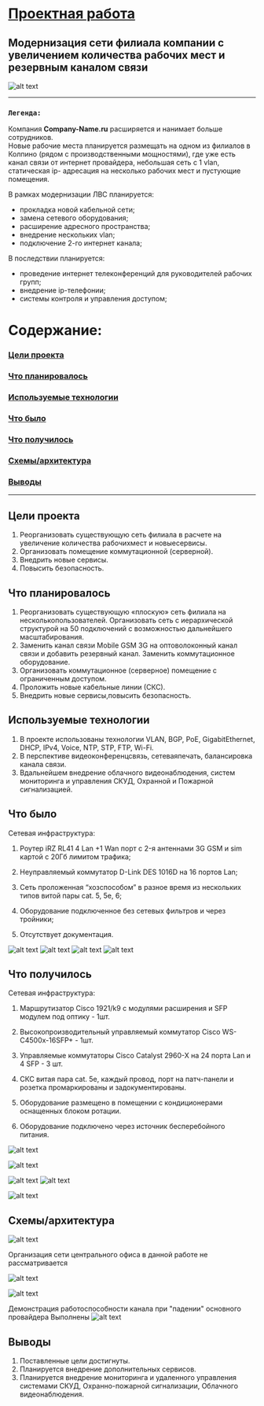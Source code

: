 # <u>Проектная работа</u>

## Модернизация сети филиала компании с увеличением количества рабочих мест и резервным каналом связи

![alt text](image.png)
***

### `Легенда:`

Компания <b>Company-Name.ru</b> расширяется и нанимает больше сотрудников.  
Новые рабочие места планируется размещать на одном из филиалов в Колпино (рядом с производственными мощностями), где уже есть канал связи от интернет провайдера, небольшая сеть с 1 vlan, статическая ip- адресация на несколько рабочих мест и пустующие помещения.  

В рамках модернизации ЛВС планируется:  

- прокладка новой кабельной сети;
- замена сетевого оборудования;
- расширение адресного пространства;  
- внедрение нескольких vlan;  
- подключение 2-го интернет канала;

В последствии планируется:

- проведение интернет телеконференций для руководителей рабочих групп;
- внедрение ip-телефонии;
- системы контроля и управления доступом;

# Содержание:

### [Цели проекта](#Цели-проекта)

### [Что планировалось](#что-планировалось)

### [Используемые технологии](#используемые-технологии)

### [Что было](#что-было)

### [Что получилось](#что-получилось)  

### [Схемы/архитектура](#схемыархитектура)

### [Выводы](#выводы)
***

## Цели проекта

1. Реорганизовать существующую сеть филиала в расчете на увеличение количества рабочихмест и новыесервисы.
2. Организовать помещение коммутационной (серверной).
3. Внедрить новые сервисы.
4. Повысить безопасность.  

## Что планировалось

1. Реорганизовать существующую «плоскую» сеть филиала на несколькопользователей.  Организовать сеть с иерархической структурой на 50 подключений с возможностью дальнейшего масштабирования.  
2. Заменить канал связи Mobile GSM 3G на оптоволоконный канал связи и добавить резервный канал.   Заменить коммутационное оборудование.
3. Организовать коммутационное (серверное) помещение с ограниченным доступом.  
4. Проложить новые кабельные линии (СКС).
5. Внедрить новые сервисы,повысить безопасность.

## Используемые технологии

1. В проекте использованы технологии VLAN, BGP, PoE, GigabitEthernet, DHCP, IPv4, Voice, NTP, STP, FTP, Wi-Fi.  
2. В перспективе видеоконференцсвязь, сетеваяпечать, балансировка канала связи.  
3. Вдальнейшем внедрение облачного видеонаблюдения, систем мониторинга и управления СКУД, Охранной и Пожарной сигнализацией.

## Что было

Сетевая инфраструктура:

1. Роутер iRZ RL41 4 Lan +1 Wan порт c 2-я антеннами 3G GSM и sim картой с 20Гб лимитом трафика;

2. Неуправляемый коммутатор D-Link DES 1016D на 16 портов Lan;

3. Сеть проложенная “хозспособом” в разное время из нескольких типов витой пары cat. 5, 5e, 6;

4. Оборудование подключенное без сетевых фильтров и через тройники;

5. Отсутствует документация.

![alt text](image-1.png) ![alt text](image-2.png)
![alt text](image-3.png) ![alt text](image-4.png)

## Что получилось

Сетевая инфраструктура:

1. Маршрутизатор Cisco 1921/k9 с модулями расширения и SFP модулем под оптику - 1шт.

2. Высокопроизводительный управляемый коммутатор Cisco WS-C4500x-16SFP+  - 1шт.

3. Управляемые коммутаторы Cisco Catalyst 2960-X на 24 порта Lan и 4 SFP -      3 шт.

3. СКС витая пара cat. 5e, каждый провод, порт на патч-панели и розетка промаркированы и задокументированы.

4. Оборудование размещено в помещении с кондиционерами оснащенных блоком ротации.

5. Оборудование подключено через источник бесперебойного питания.

![alt text](image-5.png)

![alt text](image-6.png)

![alt text](image-7.png) ![alt text](image-8.png)

![alt text](image-9.png)

## Схемы/архитектура

![alt text](image-10.png)

Организация сети центрального офиса в данной работе не рассматривается

![alt text](image-11.png)

![alt text](image-12.png)

Демонстрация работоспособности канала при "падении" основного провайдера
Выполнены
![alt text](image-13.png)

## Выводы

1. Поставленные цели достигнуты.
2. Планируется внедрение дополнительных сервисов.
3. Планируется внедрение мониторинга и удаленного управления системами СКУД, Охранно-пожарной сигнализации, Облачного видеонаблюдения.
